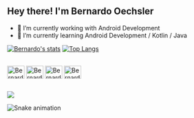 ## Hey there! I'm Bernardo Oechsler

- 🔭 I’m currently working with Android Development
- 🌱 I’m currently learning Android Development / Kotlin / Java

[![Bernardo's stats](https://github-readme-stats.vercel.app/api?username=nardober1st&show_icons=true&theme=dracula)](https://github.com/nardober1st/github-readme-stats)
[![Top Langs](https://github-readme-stats.vercel.app/api/top-langs/?username=nardober1st&layout=compact&theme=dracula)](https://github.com/nardober1st/github-readme-stats)

<div style="display: inline_block"><br>
  <img align="center" alt="Bernardo-Android" height="30" width="40" src="https://cdn.jsdelivr.net/gh/devicons/devicon/icons/android/android-original.svg">
  <img align="center" alt="Bernardo-AndroidStudio" height="30" width="40" src="https://cdn.jsdelivr.net/gh/devicons/devicon/icons/androidstudio/androidstudio-original.svg">
  <img align="center" alt="Bernardo-Kotlin" height="30" width="40" src="https://cdn.jsdelivr.net/gh/devicons/devicon/icons/kotlin/kotlin-original.svg">
  <img align="center" alt="Bernardo-Java" height="30" width="40" src="https://cdn.jsdelivr.net/gh/devicons/devicon/icons/java/java-original-wordmark.svg">
</div>

##

<div>
  <a href="https://www.linkedin.com/in/bernardo-oechsler-b84995194"><img src="https://img.shields.io/badge/-LinkedIn-%230077B5?style=for-the-badge&logo=linkedin&logoColor=white" target="_blank"></a>
</div>

![Snake animation](https://github.com/nardober1st/nardober1st/blob/output/github-contribution-grid-snake.svg)
